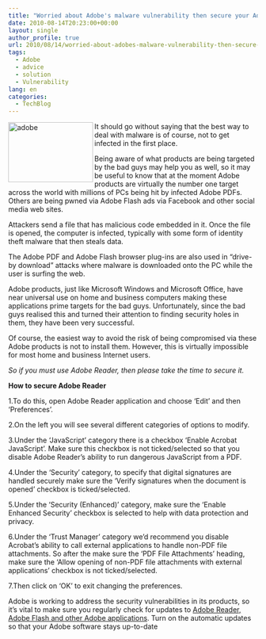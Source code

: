 ```yaml
---
title: "Worried about Adobe's malware vulnerability then secure your Adobe Reader"
date: 2010-08-14T20:23:00+00:00
layout: single
author_profile: true
url: 2010/08/14/worried-about-adobes-malware-vulnerability-then-secure-your-adobe-reader/
tags:
  - Adobe
  - advice
  - solution
  - Vulnerability
lang: en
categories: 
  - TechBlog
---
```

[<img title="adobe" border="0" alt="adobe" align="left" src="http://lh4.ggpht.com/_vaUVXcmC3OI/TGb0O4AKTQI/AAAAAAAACVI/fe61r12qdV8/adobe_thumb%5B1%5D.jpg?imgmax=800" width="171" height="121" />](http://lh4.ggpht.com/_vaUVXcmC3OI/TGb0NAJRp2I/AAAAAAAACVE/i9jrkV8wu94/s1600-h/adobe%5B3%5D.jpg) It should go without saying that the best way to deal with malware is of course, not to get infected in the first place. 

Being aware of what products are being targeted by the bad guys may help you as well, so it may be useful to know that at the moment Adobe products are virtually the number one target across the world with millions of PCs being hit by infected Adobe PDFs. Others are being pwned via Adobe Flash ads via Facebook and other social media web sites. 

Attackers send a file that has malicious code embedded in it. Once the file is opened, the computer is infected, typically with some form of identity theft malware that then steals data. 

The Adobe PDF and Adobe Flash browser plug-ins are also used in “drive-by download” attacks where malware is downloaded onto the PC while the user is surfing the web. 

Adobe products, just like Microsoft Windows and Microsoft Office, have near universal use on home and business computers making these applications prime targets for the bad guys. Unfortunately, since the bad guys realised this and turned their attention to finding security holes in them, they have been very successful. 

Of course, the easiest way to avoid the risk of being compromised via these Adobe products is not to install them. However, this is virtually impossible for most home and business Internet users. 

_So if you must use Adobe Reader, then please take the time to secure it._ 

**How to secure Adobe Reader** 

1.To do this, open Adobe Reader application and choose ‘Edit’ and then ‘Preferences’. 

2.On the left you will see several different categories of options to modify. 

3.Under the ‘JavaScript’ category there is a checkbox ‘Enable Acrobat JavaScript’. Make sure this checkbox is not ticked/selected so that you disable Adobe Reader’s ability to run dangerous JavaScript from a PDF. 

4.Under the ‘Security’ category, to specify that digital signatures are handled securely make sure the ‘Verify signatures when the document is opened’ checkbox is ticked/selected. 

5.Under the ‘Security (Enhanced)’ category, make sure the ‘Enable Enhanced Security’ checkbox is selected to help with data protection and privacy. 

6.Under the ‘Trust Manager’ category we’d recommend you disable Acrobat’s ability to call external applications to handle non-PDF file attachments. So after the make sure the ‘PDF File Attachments’ heading, make sure the ‘Allow opening of non-PDF file attachments with external applications’ checkbox is not ticked/selected. 

7.Then click on ‘OK’ to exit changing the preferences. 

Adobe is working to address the security vulnerabilities in its products, so it’s vital to make sure you regularly check for updates to [Adobe Reader, Adobe Flash and other Adobe applications](http://www.adobe.com/support/security/). Turn on the automatic updates so that your Adobe software stays up-to-date
